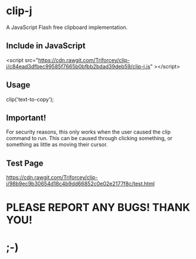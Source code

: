 # clip-j
A JavaScript Flash free clipboard implementation.
## Include in JavaScript
&lt;script src="https://cdn.rawgit.com/Triforcey/clip-j/c84ead3dfbec99585f7665b0bfbb2bdad39deb59/clip-j.js" &gt;&lt;/script&gt;
## Usage
clip('text-to-copy');
## Important!
For security reasons, this only works when the user caused the clip command to run. This can be caused through clicking something, or something as little as moving their cursor.
## Test Page
https://cdn.rawgit.com/Triforcey/clip-j/98b9ec9b30654d18c4b9dd66852c0e02e2177f8c/test.html
# PLEASE REPORT ANY BUGS! THANK YOU!
# ;-)
